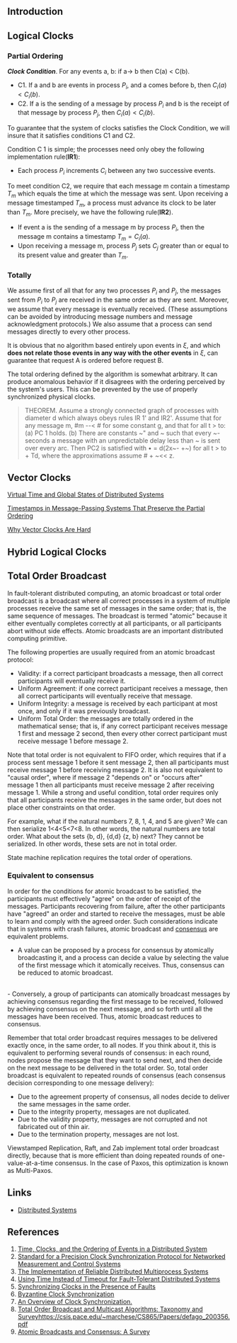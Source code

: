 ## Introduction



## Logical Clocks

### Partial Ordering

***Clock Condition***.
For any events a, b: if a-> b then C(a) < C(b).

- C1.
  If a and b are events in process $P_i$, and a comes before b, then $C_i(a) < C_i(b)$.
- C2.
  If a is the sending of a message by process $P_i$ and b is the receipt of that message by process $P_j$, then $C_i(a) < C_i(b)$.

To guarantee that the system of clocks satisfies the Clock Condition, we will insure that it satisfies conditions C1 and C2.

Condition C 1 is simple; the processes need only obey the following implementation rule(**IR1**):

- Each process $P_i$ increments $C_i$ between any two successive events.

To meet condition C2, we require that each message m contain a timestamp $T_m$ which equals the time at which the message was sent.
Upon receiving a message timestamped $T_m$, a process must advance its clock to be later than $T_m$.
More precisely, we have the following rule(**IR2**).

- If event a is the sending of a message m by process $P_i$, then the message m contains a timestamp $T_m= C_i(a)$.
- Upon receiving a message m, process $P_j$ sets $C_j$ greater than or equal to its present value and greater than $T_m$.

### Totally

We assume first of all that for any two processes $P_i$ and $P_j$, the messages sent from $P_i$ to $P_j$ are received in the same order as they are sent.
Moreover, we assume that every message is eventually received. (These assumptions can be avoided by introducing message numbers and message acknowledgment protocols.)
We also assume that a process can send messages directly to every other process.

It is obvious that no algorithm based entirely upon events in $\xi$, and which **does not relate those events in any way with the other events** in $\xi$, can guarantee that request A is ordered before request B.

The total ordering defined by the algorithm is somewhat arbitrary.
It can produce anomalous behavior if it disagrees with the ordering perceived by the system's users.
This can be prevented by the use of properly synchronized physical clocks.

> THEOREM.
> Assume a strongly connected graph of processes with diameter d which always obeys rules IR 1' and IR2'.
> Assume that for any message m, #m --< # for some constant g, and that for all t > to: (a) PC 1 holds.
> (b) There are constants ~" and ~ such that every ~- seconds a message with an unpredictable delay less than ~ is sent over every arc.
> Then PC2 is satisfied with • = d(2x~- +~) for all t > to + Td, where the approximations assume # + ~<< z.

## Vector Clocks

[Virtual Time and Global States of Distributed Systems](https://www.vs.inf.ethz.ch/publ/papers/VirtTimeGlobStates.pdf)

[Timestamps in Message-Passing Systems That Preserve the Partial Ordering](https://cs.nyu.edu/~apanda/classes/fa21/papers/fidge88timestamps.pdf)

[Why Vector Clocks Are Hard](https://riak.com/posts/technical/why-vector-clocks-are-hard/index.html)

## Hybrid Logical Clocks


## Total Order Broadcast

In fault-tolerant distributed computing, an atomic broadcast or total order broadcast is a broadcast where all correct processes in a system of multiple processes receive the same set of messages in the same order; that is, the same sequence of messages.
The broadcast is termed "atomic" because it either eventually completes correctly at all participants, or all participants abort without side effects. Atomic broadcasts are an important distributed computing primitive.

The following properties are usually required from an atomic broadcast protocol:

- Validity: if a correct participant broadcasts a message, then all correct participants will eventually receive it.
- Uniform Agreement: if one correct participant receives a message, then all correct participants will eventually receive that message.
- Uniform Integrity: a message is received by each participant at most once, and only if it was previously broadcast.
- Uniform Total Order: the messages are totally ordered in the mathematical sense; that is, if any correct participant receives message 1 first and message 2 second, then every other correct participant must receive message 1 before message 2.

Note that total order is not equivalent to FIFO order, which requires that if a process sent message 1 before it sent message 2, then all participants must receive message 1 before receiving message 2. 
It is also not equivalent to "causal order", where if message 2 "depends on" or "occurs after" message 1 then all participants must receive message 2 after receiving message 1. 
While a strong and useful condition, total order requires only that all participants receive the messages in the same order, but does not place other constraints on that order.

For example, what if the natural numbers 7, 8, 1, 4, and 5 are given? We can then serialize 1<4<5<7<8. In other words, the natural numbers are total order.
What about the sets {b, d}, {d,d} {z, b} next? They cannot be serialized. In other words, these sets are not in total order.

State machine replication requires the total order of operations.



### Equivalent to consensus

In order for the conditions for atomic broadcast to be satisfied, the participants must effectively "agree" on the order of receipt of the messages.
Participants recovering from failure, after the other participants have "agreed" an order and started to receive the messages, must be able to learn and comply with the agreed order. 
Such considerations indicate that in systems with crash failures, atomic broadcast and [consensus](/docs/CS/Distributed/Consensus.md) are equivalent problems.

- A value can be proposed by a process for consensus by atomically broadcasting it, and a process can decide a value by selecting the value of the first message which it atomically receives.
Thus, consensus can be reduced to atomic broadcast.
<br>
- Conversely, a group of participants can atomically broadcast messages by achieving consensus regarding the first message to be received, followed by achieving consensus on the next message, and so forth until all the messages have been received. 
Thus, atomic broadcast reduces to consensus.


Remember that total order broadcast requires messages to be delivered exactly once, in the same order, to all nodes. 
If you think about it, this is equivalent to performing several rounds of consensus: in each round, nodes propose the message that they want to send next, and then decide on the next message to be delivered in the total order.
So, total order broadcast is equivalent to repeated rounds of consensus (each consensus decision corresponding to one message delivery):
- Due to the agreement property of consensus, all nodes decide to deliver the same messages in the same order.
- Due to the integrity property, messages are not duplicated.
- Due to the validity property, messages are not corrupted and not fabricated out of thin air.
- Due to the termination property, messages are not lost.

Viewstamped Replication, Raft, and Zab implement total order broadcast directly, because that is more efficient than doing repeated rounds of one-value-at-a-time consensus. 
In the case of Paxos, this optimization is known as Multi-Paxos.

## Links

- [Distributed Systems](/docs/CS/Distributed/Distributed)

## References

1. [Time, Clocks, and the Ordering of Events in a Distributed System](https://www.microsoft.com/en-us/research/uploads/prod/2016/12/Time-Clocks-and-the-Ordering-of-Events-in-a-Distributed-System.pdf)
2. [Standard for a Precision Clock Synchronization Protocol for Networked Measurement and Control Systems]()
3. [The Implementation of Reliable Distributed Multiprocess Systems](https://www.microsoft.com/en-us/research/uploads/prod/2016/12/The-Implementation-of-Reliable-Distributed-Multiprocess-Systems.pdf)
4. [Using Time Instead of Timeout for Fault-Tolerant Distributed Systems](https://www.microsoft.com/en-us/research/uploads/prod/2016/12/using-time-Copy.pdf)
5. [Synchronizing Clocks in the Presence of Faults](https://www.microsoft.com/en-us/research/wp-content/uploads/2016/12/Synchronizing-Clocks-in-the-Presence-of-Faults.pdf)
6. [Byzantine Clock Synchronization](https://www.microsoft.com/en-us/research/uploads/prod/2016/12/Byzantine-Clock-Synchronization.pdf)
7. [An Overview of Clock Synchronization.](https://www.researchgate.net/publication/221655803_An_Overview_of_Clock_Synchronization)
8. [Total Order Broadcast and Multicast Algorithms: Taxonomy and Survey]()https://csis.pace.edu/~marchese/CS865/Papers/defago_200356.pdf
9. [Atomic Broadcasts and Consensus: A Survey](https://www.net.in.tum.de/fileadmin/TUM/NET/NET-2020-11-1/NET-2020-11-1_19.pdf)